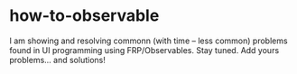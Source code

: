 # how-to-observable

I am showing and resolving commonn (with time – less common) problems found in UI programming using FRP/Observables. Stay tuned. Add yours problems… and solutions!
